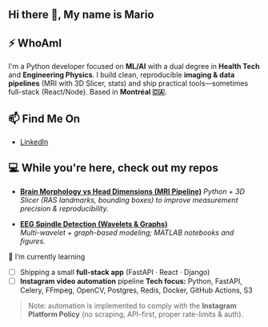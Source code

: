 ## Hi there 👋, My name is Mario
## ⚡ WhoAmI
I'm a Python developer focused on **ML/AI** with a dual degree in **Health Tech** and **Engineering Physics**. I build clean, reproducible **imaging & data pipelines** (MRI with 3D Slicer, stats) and ship practical tools—sometimes full-stack (React/Node). Based in **Montréal 🇨🇦**.

## 📫 Find Me On  
- [LinkedIn](https://www.linkedin.com/in/mario-montcho-241598212)  

## 💻 While you're here, check out my repos  
- [**Brain Morphology vs Head Dimensions (MRI Pipeline)**](https://github.com/Mario-mto/Brain-Morphology-vs-Head-Dimensions-MRI-Pipeline-)
  *Python + 3D Slicer (RAS landmarks, bounding boxes) to improve measurement precision & reproducibility.*

- [**EEG Spindle Detection (Wavelets & Graphs)**](https://github.com/Mario-mto/EEG-Spindle-Detection-Wavelets-Graphs-)  
  *Multi-wavelet + graph-based modeling; MATLAB notebooks and figures.*

🌱 I’m currently learning  
- [ ] Shipping a small **full-stack app** (FastAPI · React · Django)
- [ ] **Instagram video automation** pipeline
**Tech focus:** Python, FastAPI, Celery, FFmpeg, OpenCV, Postgres, Redis, Docker, GitHub Actions, S3  
> Note: automation is implemented to comply with the **Instagram Platform Policy** (no scraping, API-first, proper rate-limits & auth).
